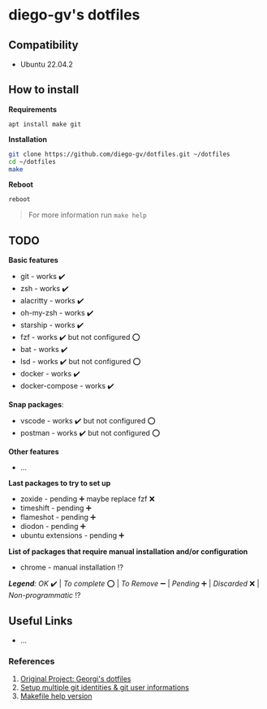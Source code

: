 # diego-gv's dotfiles

## Compatibility
- Ubuntu 22.04.2

## How to install

**Requirements**
```
apt install make git
```

**Installation**
```sh
git clone https://github.com/diego-gv/dotfiles.git ~/dotfiles
cd ~/dotfiles
make
```

**Reboot**
```sh
reboot
```

> For more information run `make help`

## TODO

**Basic features**
- git - works :heavy_check_mark:
- zsh - works :heavy_check_mark:
- alacritty - works :heavy_check_mark:
- oh-my-zsh - works :heavy_check_mark:
- starship - works :heavy_check_mark:
- fzf - works :heavy_check_mark: but not configured :o:
- bat - works :heavy_check_mark:
- lsd - works :heavy_check_mark: but not configured :o:
- docker - works :heavy_check_mark:
- docker-compose - works :heavy_check_mark:

**Snap packages**:
- vscode - works :heavy_check_mark: but not configured :o:
- postman - works :heavy_check_mark: but not configured :o:

**Other features**
- ...

**Last packages to try to set up**
- zoxide - pending :heavy_plus_sign: maybe replace fzf :x:
- timeshift - pending :heavy_plus_sign:
- flameshot - pending :heavy_plus_sign:
- diodon - pending :heavy_plus_sign:
- ubuntu extensions - pending :heavy_plus_sign:

**List of packages that require manual installation and/or configuration**
- chrome - manual installation :interrobang:

_**Legend**:_ _OK_ :heavy_check_mark: | _To complete_ :o: | _To Remove_ :heavy_minus_sign: | _Pending_ :heavy_plus_sign: | _Discarded_ :x: | _Non-programmatic_ :interrobang:

## Useful Links

- ...

### References

1. [Original Project: Georgi's dotfiles](https://github.com/georgijd/dotfiles)
2. [Setup multiple git identities & git user informations](https://gist.github.com/bgauduch/06a8c4ec2fec8fef6354afe94358c89e)
3. [Makefile help version](https://gist.github.com/prwhite/8168133?permalink_comment_id=2833138#gistcomment-2833138)
